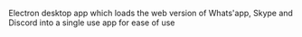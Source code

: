 Electron desktop app which loads the web version of Whats'app, Skype and Discord into a single use app for ease of use
